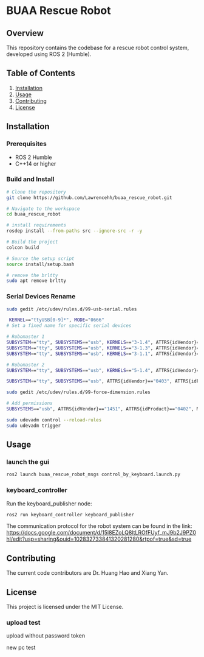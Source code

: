 # BUAA Rescue Robot

## Overview

This repository contains the codebase for a rescue robot control system, developed using ROS 2 (Humble).

## Table of Contents

1. [Installation](#installation)
2. [Usage](#usage)
3. [Contributing](#contributing)
4. [License](#license)

## Installation

### Prerequisites

- ROS 2 Humble
- C++14 or higher

### Build and Install

```bash
# Clone the repository
git clone https://github.com/Lawrencehh/buaa_rescue_robot.git

# Navigate to the workspace
cd buaa_rescue_robot

# install requirements
rosdep install --from-paths src --ignore-src -r -y

# Build the project
colcon build

# Source the setup script
source install/setup.bash

# remove the brltty
sudo apt remove brltty
```

### Serial Devices Rename
```bash
sudo gedit /etc/udev/rules.d/99-usb-serial.rules
```
```bash
 KERNEL=="ttyUSB[0-9]*", MODE="0666"
# Set a fixed name for specific serial devices

# Robomaster 1
SUBSYSTEM=="tty", SUBSYSTEMS=="usb", KERNELS=="3-1.4", ATTRS{idVendor}=="1a86", ATTRS{idProduct}=="7523", MODE="0666", SYMLINK+="ttyRobomaster1"
SUBSYSTEM=="tty", SUBSYSTEMS=="usb", KERNELS=="3-1.3", ATTRS{idVendor}=="067b", ATTRS{idProduct}=="23a3", MODE="0666", SYMLINK+="ttyPullPushSensors1"
SUBSYSTEM=="tty", SUBSYSTEMS=="usb", KERNELS=="3-1.1", ATTRS{idVendor}=="067b", ATTRS{idProduct}=="23a3", MODE="0666", SYMLINK+="ttyPullPushSensors2"

# Robomaster 2
SUBSYSTEM=="tty", SUBSYSTEMS=="usb", KERNELS=="5-1.4", ATTRS{idVendor}=="1a86", ATTRS{idProduct}=="7523", MODE="0666", SYMLINK+="ttyRobomaster2"

SUBSYSTEM=="tty", SUBSYSTEMS=="usb", ATTRS{idVendor}=="0403", ATTRS{idProduct}=="6001", MODE="0666", SYMLINK+="ttyElevatorLinearModules"
```

```bash
sudo gedit /etc/udev/rules.d/99-force-dimension.rules
```
```bash
# Add permissions
SUBSYSTEMS=="usb", ATTRS{idVendor}=="1451", ATTRS{idProduct}=="0402", MODE="0666", GROUP="plugdev"
```
```bash
sudo udevadm control --reload-rules
sudo udevadm trigger
```



## Usage
### launch the gui
```bash
ros2 launch buaa_rescue_robot_msgs control_by_keyboard.launch.py 
```
### keyboard_controller  
Run the keyboard_publisher node:
```bash
ros2 run keyboard_controller keyboard_publisher
```


The communication protocol for the robot system can be found in the link:  
https://docs.google.com/document/d/15l8EZoLQ8ltLROfFUyf_mJ9b2J9PZ0hl/edit?usp=sharing&ouid=102832733841320281280&rtpof=true&sd=true

## Contributing
The current code contributors are Dr. Huang Hao and Xiang Yan.

## License
This project is licensed under the MIT License.

### upload test
upload without password token


new pc test